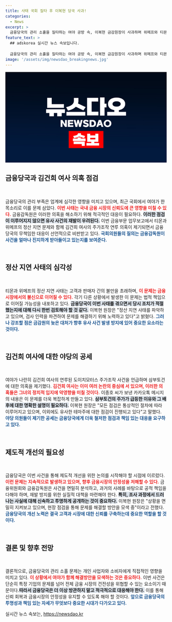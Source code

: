 ```yaml
---
title: 사태 국회 질타 후 이복현 당국 사과!
categories:
  - News
excerpt: >
  금융당국의 관리 소홀을 질타하는 여야 공방 속, 이복현 금감원장이 사과하며 위메프와 티몬 정산 지연 사태에도 대응한다. 김건희 여사 연루 의혹까지 제기하며 긴장감이 감도는 국회, 과연 진실은 어디에? 클릭해서 더 알아보세요!
feature_text: >
  ## adskorea 실시간 뉴스 속보입니다.

  금융당국의 관리 소홀을 질타하는 여야 공방 속, 이복현 금감원장이 사과하며 위메프와 티몬 정산 지연 사태에도 대응한다. 김건희 여사 연루 의혹까지 제기하며 긴장감이 감도는 국회, 과연 진실은 어디에? 클릭해서 더 알아보세요!
image: '/assets/img/newsdao_breakingnews.jpg'
---
```


<p><img src="/assets/img/newsdao_breakingnews.jpg" alt="adskorea 속보" /></p>

<h2 data-ke-size="size26">금융당국과 김건희 여사 의혹 점검</h2>

<p data-ke-size="size16">&nbsp;</p>

<p>금융당국의 관리 부족은 업계에 심각한 영향을 미치고 있으며, 최근 국회에서 여야가 한목소리로 이를 문제 삼았다. <b><span style="color: #ee2323;">이번 사태는 국내 금융 시장의 신뢰도에 큰 영향을 미칠 수 있다.</span></b> 금융감독원은 이러한 의혹을 해소하기 위해 적극적인 대응이 필요하다. <b><span style="background-color: #21538527;">이러한 점검이 이루어지지 않으면 유사 사건의 재발이 우려된다.</span></b> 이번 금융부문 업무보고에서 티몬과 위메프의 정산 지연 문제와 함께 김건희 여사의 주가조작 연루 의혹이 제기되면서 금융당국의 무책임한 대응이 선언적으로 비판받고 있다. <b><span style="color: #1a5490;">국회의원들의 질의는 금융감독원이 사건을 얼마나 진지하게 받아들이고 있는지를 보여준다.</span></b></p>

<p data-ke-size="size16">&nbsp;</p>

<h2 data-ke-size="size26">정산 지연 사태의 심각성</h2>

<p data-ke-size="size16">&nbsp;</p>

<p>티몬과 위메프의 정산 지연 사태는 고객과 판매자 간의 불만을 초래하며, <b><span style="color: #ee2323;">이 문제는 금융시장에서의 불신으로 이어질 수 있다.</span></b> 각기 다른 상황에서 발생한 이 문제는 법적 책임으로 이어질 가능성을 내포하고 있다. <b><span style="background-color: #21538527;">금융당국이 이번 사태를 겪으면서 당시 조치가 적절했는지에 대해 다시 한번 검토해야 할 것 같다.</span></b> 이복현 원장은 "정산 지연 사태를 파악하고 있으며, 검사 인력을 파견하여 문제를 해결하기 위해 노력하고 있다"고 밝혔다. <b><span style="color: #1a5490;">그러나 강조할 점은 금감원의 늦은 대처가 향후 유사 사건 발생 방지에 있어 중요한 요소라는 것이다.</span></b></p>

<p data-ke-size="size16">&nbsp;</p>

<h2 data-ke-size="size26">김건희 여사에 대한 야당의 공세</h2>

<p data-ke-size="size16">&nbsp;</p>

<p>여야가 나란히 김건희 여사의 연루된 도이치모터스 주가조작 사건을 언급하며 삼부토건에 대한 의혹을 제기했다. <b><span style="color: #ee2323;">김건희 여사는 이미 여러 논란의 중심에 서 있으며, 이러한 의혹들은 그녀의 정치적 입지에 악영향을 미칠 것이다.</span></b> 이종호 씨가 보낸 카카오톡 메시지의 내용은 이 문제를 더욱 복잡하게 만들고 있다. <b><span style="background-color: #21538527;">삼부토건의 주가가 급등한 이유와 그 배후에 대한 명확한 설명이 필요하다.</span></b> 이복현 원장은 "모든 점검은 통상적인 절차에 따라 이루어지고 있으며, 이외에도 유사한 테마주에 대한 점검이 진행되고 있다"고 말했다. <b><span style="color: #1a5490;">야당 의원들이 제기한 공세는 금융당국에게 더욱 철저한 점검과 책임 있는 대응을 요구하고 있다.</span></b></p>

<p data-ke-size="size16">&nbsp;</p>

<h2 data-ke-size="size26">제도적 개선의 필요성</h2>

<p data-ke-size="size16">&nbsp;</p>

<p>금융당국은 이번 사건을 통해 제도적 개선을 위한 논의를 시작해야 할 시점에 이르렀다. <b><span style="color: #ee2323;">이런 문제는 지속적으로 발생하고 있으며, 향후 금융시장의 안정성을 저해할 수 있다.</span></b> 금융위원회와 금융감독원은 사건을 면밀히 분석하고, 과거의 사례를 바탕으로 공적 책임을 다해야 하며, 재발 방지를 위한 실질적 대책을 마련해야 한다. <b><span style="background-color: #21538527;">특히, 조사 과정에서 드러나는 사실에 대해 신속하고 투명하게 공개하는 것이 중요하다.</span></b> 이복현 원장은 "상황을 면밀히 지켜보고 있으며, 현장 점검을 통해 문제를 해결할 방안을 모색 중"이라고 전했다. <b><span style="color: #1a5490;">금융당국의 개선 노력은 결국 고객과 시장에 대한 신뢰를 구축하는데 중요한 역할을 할 것이다.</span></b></p>

<p data-ke-size="size16">&nbsp;</p>

<h2 data-ke-size="size26">결론 및 향후 전망</h2>

<p data-ke-size="size16">&nbsp;</p>

<p>결론적으로, 금융당국의 관리 소홀 문제는 개인 사업자와 소비자에게 직접적인 영향을 미치고 있다. <b><span style="color: #ee2323;">이 상황에서 여야가 함께 해결방안을 모색하는 것은 중요하다.</span></b> 이번 사건은 단순히 특정 기업의 문제를 넘어 전체 금융 시장의 건전성을 위협할 수 있는 요소이기 때문이다.<b><span style="background-color: #21538527;">따라서 금융당국은 더 이상 방관하지 말고 적극적으로 대응해야 한다.</span></b> 이를 통해 신뢰 회복과 금융시장의 안정성을 유지할 수 있도록 해야 할 것이다. <b><span style="color: #1a5490;">앞으로 금융당국의 투명성과 책임 있는 자세가 무엇보다 중요한 시대가 다가오고 있다.</span></b></p>
실시간 뉴스 속보는, <a href="https://newsdao.kr" rel="dofollow">https://newsdao.kr</a>


